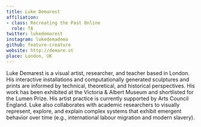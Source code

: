 ```yaml
---
title: Luke Demarest
affiliation:
- class: Recreating the Past Online
  role: TA
twitter: lukedemarest
instagram: lukedemadema
github: feature-creature
website: http://demare.st
place: London, UK
---
```

Luke Demarest is a visual artist, researcher, and teacher based in London. His interactive installations and computationally generated sculptures and prints are informed by technical, theoretical, and historical perspectives. His work has been exhibited at the Victoria & Albert Museum and shortlisted for the Lumen Prize. His artist practice is currently supported by Arts Council England. Luke also collaborates with academic researchers to visually represent, explore, and explain complex systems that exhibit emergent behavior over time (e.g., international labour migration and modern slavery).
